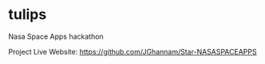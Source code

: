 # tulips
 Nasa Space Apps hackathon

 Project Live Website: 
https://github.com/JGhannam/Star-NASASPACEAPPS
